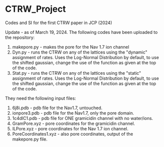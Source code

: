 # CTRW_Project
Codes and SI for the first CTRW paper in JCP (2024)

Update - as of March 19, 2024.
The following codes have been uploaded to the repository:
1. makepore.py - makes the pore for the Nav 1.7 ion channel
2. Dyn.py - runs the CTRW on any of the lattices using the "dynamic" assignment of rates. Uses the Log-Normal Distribution by default, to use the shifted gaussian, change the use of the function as given at the top of the code.
3. Stat.py - runs the CTRW on any of the lattices using the "static" assignment of rates. Uses the Log-Normal Distribution by default, to use the shifted gaussian, change the use of the function as given at the top of the code.

They need the following input files:
1. 6j8i.pdb - pdb file for the Nav1.7, untouched.
2. ionpore3.pdb - pdb file for the Nav1.7, only the pore domain.
3. 1c4dIC1.pdb - pdb file for ONE gramicidin channel with no water/ions.
4. GramPore.xyz - pore coordinates for the gramicidin channel.
5. ILPore.xyz - pore coordinates for the Nav 1.7 ion channel.
6. PoreCoordinates1.xyz - also pore coordinates, output of the makepore.py file.
